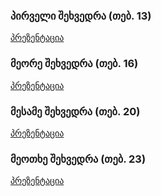 ### პირველი შეხვედრა (თებ. 13)

[პრეზენტაცია](http://www.sichinava.ge/appliedstatsr_eu_uni/m1/meeting_1.html)

### მეორე შეხვედრა (თებ. 16)

[პრეზენტაცია](http://www.sichinava.ge/appliedstatsr_eu_uni/m2/meeting_2.html)


### მესამე შეხვედრა (თებ. 20)

[პრეზენტაცია](http://www.sichinava.ge/appliedstatsr_eu_uni/m3/meeting_3.html)

### მეოთხე შეხვედრა (თებ. 23)

[პრეზენტაცია](http://www.sichinava.ge/appliedstatsr_eu_uni/m4/meeting_4.html)